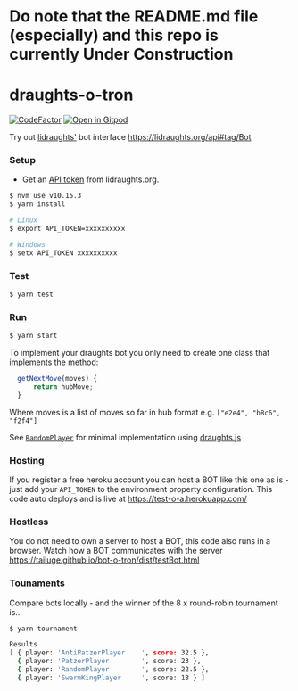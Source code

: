 # **Do note that the README.md file (especially) and this repo is currently Under Construction**

# draughts-o-tron

[![CodeFactor](https://www.codefactor.io/repository/github/TheYoBots/draughts-o-tron/badge)](https://www.codefactor.io/repository/github/TheYoBots/draughts-o-tron) 
[![Open in Gitpod](https://img.shields.io/badge/Gitpod-Open%20in%20Gitpod-%230092CF.svg)](https://gitpod.io/#https://github.com/TheYoBots/draughts-o-tron)

Try out [lidraughts'](https://lidraughts.org) bot interface https://lidraughts.org/api#tag/Bot

### Setup

- Get an [API token](https://lidraughts.org/account/oauth/token) from lidraughts.org.

```bash
$ nvm use v10.15.3
$ yarn install

# Linux
$ export API_TOKEN=xxxxxxxxxx

# Windows
$ setx API_TOKEN xxxxxxxxxx
```

### Test

```bash
$ yarn test
```

### Run

```bash
$ yarn start
```

To implement your draughts bot you only need to create one class that implements the method:

```js
  getNextMove(moves) {
      return hubMove;
  }
```

Where moves is a list of moves so far in hub format e.g. `["e2e4", "b8c6", "f2f4"]`

See [`RandomPlayer`](src/bots/RandomPlayer.js) for minimal implementation using [draughts.js](https://github.com/shubhendusaurabh/draughts.js)

### Hosting

If you register a free heroku account you can host a BOT like this one as is - just add your `API_TOKEN` to the environment property configuration.
This code auto deploys and is live at https://test-o-a.herokuapp.com/

### Hostless

You do not need to own a server to host a BOT, this code also runs in a browser. Watch how a BOT communicates with the server https://tailuge.github.io/bot-o-tron/dist/testBot.html

### Tounaments

Compare bots locally - and the winner of the 8 x round-robin tournament is...

```bash
$ yarn tournament

Results
[ { player: 'AntiPatzerPlayer    ', score: 32.5 },
  { player: 'PatzerPlayer        ', score: 23 },
  { player: 'RandomPlayer        ', score: 22.5 },
  { player: 'SwarmKingPlayer     ', score: 18 } ]
```
